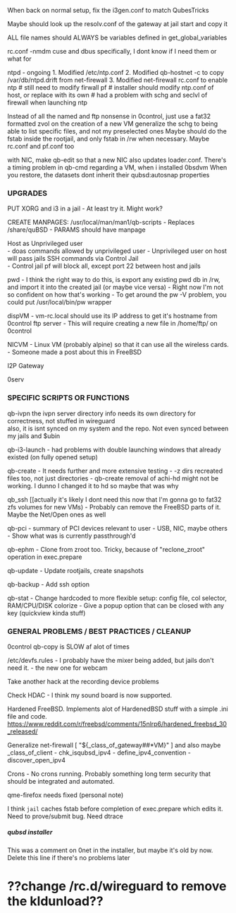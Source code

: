 
When back on normal setup, fix the i3gen.conf to match QubesTricks

Maybe should look up the resolv.conf of the gateway at jail start and copy it

ALL file names should ALWAYS be variables defined in get_global_variables

rc.conf -nmdm cuse and dbus specifically, I dont know if I need them or what for

ntpd - ongoing
	1. Modified /etc/ntp.conf
	2. Modified qb-hostnet -c to copy /var/db/ntpd.drift from net-firewall
	3. Modified net-firewall rc.conf to enable ntp 
	# still need to modify firwall pf
	# installer should modify ntp.conf of host, or replace with its own
	# had a problem with schg and seclvl of firewall when launching ntp

Instead of all the named and ftp nonsense in 0control, just use a fat32 formatted zvol on the creation of a new VM
generalize the schg to being able to list specific files, and not my preselected ones
Maybe should do the fstab inside the rootjail, and only fstab in /rw when necessary. Maybe rc.conf and pf.conf too

with NIC, make qb-edit so that a new NIC also updates loader.conf.
There's a timing problem in qb-cmd regarding a VM, when i installed 0bsdvm
When you restore, the datasets dont inherit their qubsd:autosnap properties


### UPGRADES

PUT XORG and i3 in a jail - At least try it. Might work?

CREATE MANPAGES:  /usr/local/man/man1/qb-scripts
	- Replaces /share/quBSD
	- PARAMS should have manpage

Host as Unprivileged user     
	- doas commands allowed by unprivileged user
	- Unprivileged user on host will pass jails SSH commands via Control Jail     
	- Control jail pf will block all, except port 22 between host and jails     

pwd
	- I think the right way to do this, is export any existing pwd db in /rw, and import it into the created jail (or maybe vice versa) 
	- Right now I'm not so confident on how that's working
	- To get around the pw -V problem, you could put /usr/local/bin/pw wrapper

dispVM
	- vm-rc.local should use its IP address to get it's hostname from 0control ftp server
		- This will require creating a new file in /home/ftp/<IPaddr> on 0control

NICVM - Linux VM (probably alpine) so that it can use all the wireless cards. 
     - Someone made a post about this in FreeBSD

I2P Gateway

0serv 


### SPECIFIC SCRIPTS OR FUNCTIONS

qb-ivpn
	the ivpn server directory info needs its own directory for correctness, not stuffed in wireguard	
	also, it is isnt synced on my system and the repo. Not even synced between my jails and $ubin

qb-i3-launch - had problems with double launching windows that already existed (on fully opened setup)

qb-create
	- It needs further and more extensive testing 
	- -z dirs recreated files too, not just directories
	- qb-create removal of achi-hd might not be working. I dunno I changed it to hd so maybe that was why

qb_ssh [[actually it's likely I dont need this now that I'm gonna go to fat32 zfs volumes for new VMs)
	- Probably can remove the FreeBSD parts of it. Maybe the Net/Open ones as well 

qb-pci
	- summary of PCI devices relevant to user
	- USB, NIC, maybe others
	- Show what was is currently passthrough'd

qb-ephm - Clone from zroot too. Tricky, because of "reclone_zroot" operation in exec.prepare 

qb-update - Update rootjails, create snapshots

qb-backup - Add ssh option

qb-stat
	- Change hardcoded to more flexible setup: config file, col selector, RAM/CPU/DISK colorize
	- Give a popup option that can be closed with any key (quickview kinda stuff)



### GENERAL PROBLEMS / BEST PRACTICES / CLEANUP

0control qb-copy is SLOW af alot of times

/etc/devfs.rules
	- I probably have the mixer being added, but jails don't need it.
	- the new one for webcam

Take another hack at the recording device problems

Check HDAC - I think my sound board is now supported.

Hardened FreeBSD. Implements alot of HardenedBSD stuff with a simple .ini file and code.
https://www.reddit.com/r/freebsd/comments/15nlrp6/hardened_freebsd_30_released/

Generalize net-firewall
	[ "${_class_of_gateway##*VM}" ] and also maybe _class_of_client
	- chk_isqubsd_ipv4 - define_ipv4_convention - discover_open_ipv4

Crons - No crons running. Probably something long term security that should be integrated and automated.

qme-firefox needs fixed (personal note)

I think `jail` caches fstab before completion of exec.prepare which edits it. Need to prove/submit bug. Need dtrace


##### qubsd installer #######

This was a comment on 0net in the installer, but maybe it's old by now. Delete this line if there's no problems later
# ??change /rc.d/wireguard to remove the kldunload??

